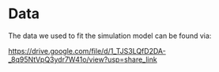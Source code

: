 # Data
The data we used to fit the simulation model can be found via:

https://drive.google.com/file/d/1_TJS3LQfD2DA-_8q95NtVpQ3ydr7W41o/view?usp=share_link
